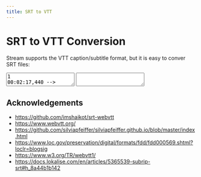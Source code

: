 ```yaml
---
title: SRT to VTT
---
```


# SRT to VTT Conversion

Stream supports the VTT caption/subtitle format, but it is easy to conver SRT
files:

<textarea class="input" id="srt-in">
1
00:02:17,440 --> 00:02:20,375
Senator, we're making
our <b>final</b> approach into {u}Coruscant{/u}.

2
00:02:20,476 --> 00:02:22,501
{b}Very good, {i}Lieutenant{/i}{/b}.

3
00:02:24,948 --> 00:02:26,247 X1:201 X2:516 Y1:397 Y2:423
<font color="#fbff1c">Whose side is time on?</font>

4
00:02:36,389 --> 00:02:39,290 X1:203 X2:511 Y1:359 Y2:431
v

5
00:02:41,000 --> 00:02:43,295
[speaks Icelandic]

6
00:02:45,000 --> 00:02:48,295
[man 3] <i>♪The admiral
begins his expedition♪</i>
</textarea>
<textarea class="output" id="vtt-out"></textarea>

<script>
const srtEl = document.getElementById('srt-in');
const vttEl = document.getElementById('vtt-out');

const convertCue = (input) => {
  // EXAMPLES:

  // 1
  // 00:00:03,395 --> 00:00:06,728
  // Captain's Log, Stardate 44286.5.

  // 2
  // 00:00:06,765 --> 00:00:09,165
  // The <i>Enterprise</i> is conducting
  // a security survey

  let [number, time, ...content] = input.split('\n');

  // @TODO: Validate cue number?

  // @TODO: Validate timestamp?
  time = time
    // Milliseconds should be noted with a period, not comma
    .replace(/(\d\d:\d\d:\d\d),(\d\d\d)/g, '$1.$2')
    // @TODO: Remove coordinates for now
    .replace(/[XY][12]:.*/g, '')
  ;

  content = content
    // @TODO: Eliminate newlines (spec suggestion but sometimes breaks editorially desired?)
    .join(' ')
    // Remove HTML tags that aren't <i> <b> or <u>
    .replace(/<\/?[^ibu/][^>]*>/gi, '')
    // Convert {ibu} syntax to HTML tag
    .replace(/\{([ibu])\}/g, '<$1>')
    .replace(/\{\/([ibu])\}/g, '</$1>')
  ;

  return [number, time, content].join('\n');
};

const srtToVtt = (input) => {
  // Get input, trim leading/trailing whitepace, and remove carriage returns
  const srt = input.trim().replace(/\r+/g, '');

  // Split the cue stack
  const srtCues = srt.split('\n\n');

  const vttCues = srtCues.map(cue => convertCue(cue))
  return ['WEBVTT FILE', ...vttCues].join('\n\n');
};

srtEl.addEventListener('change', (event) => {
  vttEl.value = srtToVtt(event.target.value);
});

// Run once on example content
vttEl.value = srtToVtt(srtEl.value);
</script>

## Acknowledgements

- https://github.com/imshaikot/srt-webvtt
- https://www.webvtt.org/
- https://github.com/silviapfeiffer/silviapfeiffer.github.io/blob/master/index.html
- https://www.loc.gov/preservation/digital/formats/fdd/fdd000569.shtml?loclr=blogsig
- https://www.w3.org/TR/webvtt1/
- https://docs.lokalise.com/en/articles/5365539-subrip-srt#h_8a44b1b142
